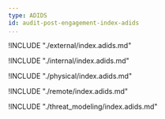 ```yaml
---
type: ADIDS
id: audit-post-engagement-index-adids
...
```


!INCLUDE "./external/index.adids.md"

!INCLUDE "./internal/index.adids.md"

!INCLUDE "./physical/index.adids.md"

!INCLUDE "./remote/index.adids.md"

!INCLUDE "./threat_modeling/index.adids.md"
